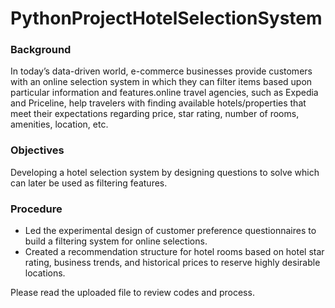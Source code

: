 # PythonProjectHotelSelectionSystem
### Background
In today’s data-driven world, e-commerce businesses provide customers with an online selection system in which they can filter items based upon particular information and features.online travel agencies, such as Expedia and Priceline, help travelers with finding available hotels/properties that meet their expectations regarding price, star rating, number of rooms, amenities, location, etc. 

### Objectives
Developing a hotel selection system by designing questions to solve which can later be used as filtering features. 

### Procedure
- Led the experimental design of customer preference questionnaires to build a filtering system for online selections.
- Created a recommendation structure for hotel rooms based on hotel star rating, business trends, and historical prices to reserve
highly desirable locations. 

Please read the uploaded file to review codes and process.   
